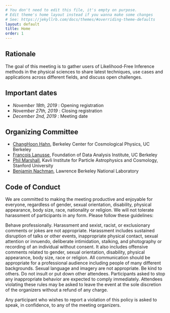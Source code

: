 ```yaml
---
# You don't need to edit this file, it's empty on purpose.
# Edit theme's home layout instead if you wanna make some changes
# See: https://jekyllrb.com/docs/themes/#overriding-theme-defaults
layout: default
title: Home
order: 1
---
```


## Rationale

The goal of this meeting is to gather users of Likelihood-Free Inference methods
in the physical sciences to share latest techniques, use cases and applications across
different fields, and discuss open challenges.

## Important dates

- *November 18th, 2019*  : Opening registration
- *November 27th, 2019*  : Closing registration
- *December 2nd, 2019*  : Meeting date


## Organizing Committee

- [ChangHoon Hahn](http://changhoonhahn.github.io/), Berkeley Center for Cosmological Physics, UC Berkeley
- [Francois Lanusse](http://flanusse.net/), Foundation of Data Analysis Institute, UC Berkeley
- [Phil Marshall](https://www.slac.stanford.edu/~pjm/Site/Welcome.html), Kavli Institute for Particle Astrophysics and Cosmology, Stanford University
- [Benjamin Nachman](http://bnachman.web.cern.ch/bnachman/), Lawrence Berkeley National Laboratory


## Code of Conduct

We are committed to making the meeting productive and enjoyable for everyone, regardless of gender, sexual orientation, disability, physical appearance, body size, race, nationality or religion. We will not tolerate harassment of participants in any form. Please follow these guidelines:

Behave professionally. Harassment and sexist, racist, or exclusionary comments or jokes are not appropriate. Harassment includes sustained disruption of talks or other events, inappropriate physical contact, sexual attention or innuendo, deliberate intimidation, stalking, and photography or recording of an individual without consent. It also includes offensive comments related to gender, sexual orientation, disability, physical appearance, body size, race or religion. All communication should be appropriate for a professional audience including people of many different backgrounds. Sexual language and imagery are not appropriate. Be kind to others. Do not insult or put down other attendees. Participants asked to stop any inappropriate behavior are expected to comply immediately. Attendees violating these rules may be asked to leave the event at the sole discretion of the organizers without a refund of any charge.

Any participant who wishes to report a violation of this policy is asked to speak, in confidence, to any of the meeting organizers.
